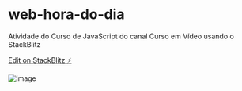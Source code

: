 # web-hora-do-dia

Atividade do Curso de JavaScript do canal Curso em Vídeo usando o StackBlitz

[Edit on StackBlitz ⚡️](https://stackblitz.com/edit/web-hora-do-dia)

![image](https://user-images.githubusercontent.com/54562840/109810820-66b64e80-7c00-11eb-92f1-c23ec375de66.png)
